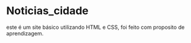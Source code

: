 # Noticias_cidade
este é um site básico utilizando HTML e CSS, foi feito com proposito de aprendizagem. 
